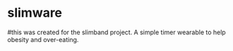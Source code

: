 # slimware
#this was created for the slimband project. A simple timer wearable to help obesity and over-eating.
